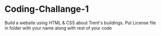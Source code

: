 # Coding-Challange-1
Build a website using HTML & CSS about Trent's buildings. Put License file in folder with your name along with rest of your code 
